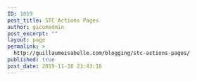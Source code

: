 ```yaml
---
ID: 1019
post_title: STC Actions Pages
author: gicomadmin
post_excerpt: ""
layout: page
permalink: >
  http://guillaumeisabelle.com/blogging/stc-actions-pages/
published: true
post_date: 2019-11-10 23:43:16
---
```

<!-- wp:tag-cloud {"taxonomy":"stcaction"} /-->

<!-- wp:tag-cloud {"taxonomy":"stctag"} /-->

<!-- wp:tag-cloud /-->